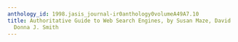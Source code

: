 ```yaml
---
anthology_id: 1998.jasis_journal-ir0anthology0volumeA49A7.10
title: Authoritative Guide to Web Search Engines, by Susan Maze, David Moxley, and
  Donna J. Smith
---
```

